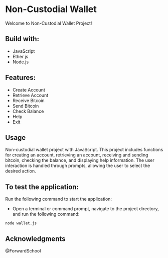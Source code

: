 # Non-Custodial Wallet

Welcome to Non-Custodial Wallet Project! 


## Build with:

+ JavaScript
+ Ether js
+ Node.js

## Features:
+ Create Account 
+ Retrieve Account 
+ Receive Bitcoin
+ Send Bitcoin
+ Check Balance
+ Help
+ Exit

## Usage

Non-custodial wallet project with JavaScript. This project includes functions for creating an account, retrieving an account, receiving and sending bitcoin, checking the balance, and displaying help information. The user interaction is handled through prompts, allowing the user to select the desired action.

## To test the application:

Run the following command to start the application:
- Open a terminal or command prompt, navigate to the project directory, and run the following command:

``
  node wallet.js
``



## Acknowledgments

@ForwardSchool
